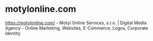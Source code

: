 # motylonline.com
https://motylonline.com/ - Motyl Online Services, s.r.o. | Digital Media Agency - Online Marketing, Websites, E-Commerce, Logos, Corporate Identity
